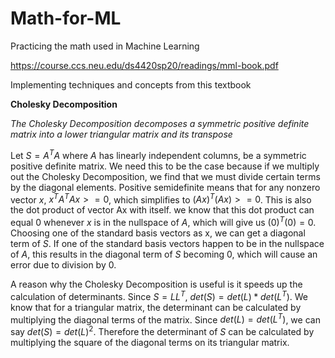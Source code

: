 # Math-for-ML
Practicing the math used in Machine Learning

https://course.ccs.neu.edu/ds4420sp20/readings/mml-book.pdf

Implementing techniques and concepts from this textbook


**Cholesky Decomposition**

*The Cholesky Decomposition decomposes a symmetric positive definite matrix into a lower triangular matrix and its transpose*

Let $S = A^TA$ where $A$ has linearly independent columns, be a symmetric positive definite matrix. We need this to be the case because 
if we multiply out the Cholesky Decomposition, we find that we must divide certain terms by the diagonal elements. Positive semidefinite
means that for any nonzero vector $x$, $x^TA^TAx >= 0$, which simplifies to $(Ax)^T(Ax) >= 0$. This is also the dot product of vector Ax
with itself. we know that this dot product can equal 0 whenever $x$ is in the nullspace of $A$, which will give us $(0)^T(0) = 0$.
Choosing one of the standard basis vectors as x, we can get a diagonal term of $S$. If one of the standard basis vectors happen to be in
the nullspace of $A$, this results in the diagonal term of $S$ becoming $0$, which will cause an error due to division by $0$.

A reason why the Cholesky Decomposition is useful is it speeds up the calculation of determinants. Since $S = LL^T$, 
$det(S) = det(L) * det(L^T)$. We know that for a triangular matrix, the determinant can be calculated by multiplying the diagonal terms
of the matrix. Since $det(L) = det(L^T)$, we can say $det(S) = det(L)^2$. Therefore the determinant of $S$ can be calculated by
multiplying the square of the diagonal terms on its triangular matrix.
